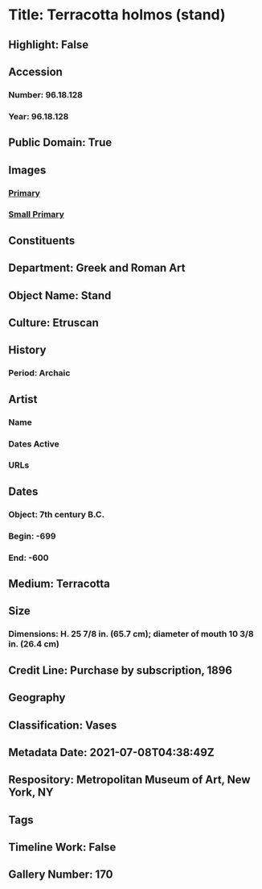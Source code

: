 # Title: Terracotta holmos (stand)
## Highlight: False
## Accession
### Number: 96.18.128
### Year: 96.18.128
## Public Domain: True
## Images
### [Primary](https://images.metmuseum.org/CRDImages/gr/original/DP250468.jpg)
### [Small Primary](https://images.metmuseum.org/CRDImages/gr/web-large/DP250468.jpg)
## Constituents
## Department: Greek and Roman Art
## Object Name: Stand
## Culture: Etruscan
## History
### Period: Archaic
## Artist
### Name
### Dates Active
### URLs
## Dates
### Object: 7th century B.C.
### Begin: -699
### End: -600
## Medium: Terracotta
## Size
### Dimensions: H. 25 7/8 in. (65.7 cm); diameter of mouth  10 3/8 in. (26.4 cm)
## Credit Line: Purchase by subscription, 1896
## Geography
## Classification: Vases
## Metadata Date: 2021-07-08T04:38:49Z
## Respository: Metropolitan Museum of Art, New York, NY
## Tags
## Timeline Work: False
## Gallery Number: 170